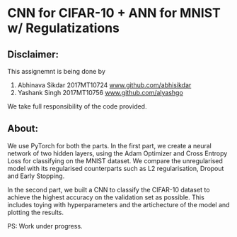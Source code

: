 # CNN for CIFAR-10 + ANN for MNIST w/ Regulatizations
## Disclaimer:
This assignemnt is being done by
  1) Abhinava Sikdar 2017MT10724 www.github.com/abhisikdar
  2) Yashank Singh 2017MT10756 www.github.com/alyashgo

We take full responsibility of the code provided.

## About:
We use PyTorch for both the parts. In the first part, we create a neural network of two hidden layers, using the Adam Optimizer and Cross Entropy Loss for classifying on the MNIST dataset. We compare the unregularised model with its regularised counterparts such as L2 regularisation, Dropout and Early Stopping.

In the second part, we built a CNN to classify the CIFAR-10 dataset to achieve the highest accuracy on the validation set as possible. This includes toying with hyperparameters and the artichecture of the model and plotting the results.

PS: Work under progress.
